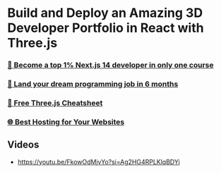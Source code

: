 # Build and Deploy an Amazing 3D Developer Portfolio in React with Three.js

### [🌟 Become a top 1% Next.js 14 developer in only one course](https://jsmastery.pro/next14)
### [🚀 Land your dream programming job in 6 months](https://jsmastery.pro/masterclass)
### [📙 Free Three.js Cheatsheet](https://resource.jsmastery.pro/threejs-cheatsheet)
### [🌐 Best Hosting for Your Websites](https://hostinger.com/javascript10)

## Videos 

- https://youtu.be/FkowOdMjvYo?si=Ag2HG4RPLKlqBDYi

  

